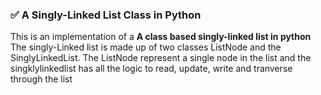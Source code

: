 ### ✅ A Singly-Linked List Class in Python

This is an implementation of a **A class based singly-linked list in python**<br>
The singly-Linked list is made up of two classes ListNode and the SinglyLinkedList. The ListNode represent a single node in the list and the singklylinkedlist has all the logic to read, update, write and tranverse through the list